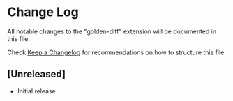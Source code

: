 # Change Log

All notable changes to the "golden-diff" extension will be documented in this file.

Check [Keep a Changelog](http://keepachangelog.com/) for recommendations on how to structure this file.

## [Unreleased]

- Initial release